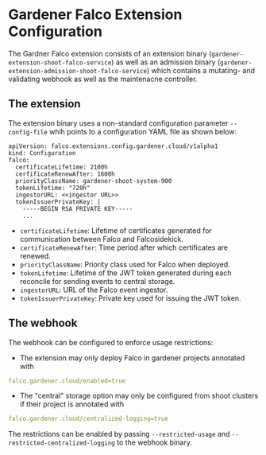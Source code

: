 # Gardener Falco Extension Configuration

The Gardner Falco extension consists of an extension binary
(`gardener-extension-shoot-falco-service`) as well as an admission binary
(`gardener-extension-admission-shoot-falco-service`) which contains a
mutating- and validating webhook as well as the maintenacne controller.

## The extension

The extension binary uses a non-standard configuration parameter
`--config-file` whih points to a configuration YAML file as shown below:

```
apiVersion: falco.extensions.config.gardener.cloud/v1alpha1 
kind: Configuration 
falco: 
  certificateLifetime: 2100h
  cerfificateRenewAfter: 1600h
  priorityClassName: gardener-shoot-system-900
  tokenLifetime: "720h"
  ingestorURL: <<ingestor URL>>
  tokenIssuerPrivateKey: |
    -----BEGIN RSA PRIVATE KEY-----
    ...
```

* `certificateLifetime`: Lifetime of certificates generated for communication between Falco and Falcosidekick.
* `certificateRenewAfter`: Time period after which certificates are renewed.
* `priorityClassName`: Priority class used for Falco when deployed.
* `tokenLifetime`: Lifetime of the JWT token generated during each reconcile for sending events to central storage.
* `ingestorURL`: URL of the Falco event ingestor.
* `tokenIssuerPrivateKey`: Private key used for issuing the JWT token.

## The webhook

The webhook can be configured to enforce usage restrictions:

- The extension may only deploy Falco in gardener projects annotated with

```yaml
falco.gardener.cloud/enabled=true
```

- The "central" storage option may only be configured from shoot clusters if 
their project is annotated with 

```yaml
falco.gardener.cloud/centralized-logging=true
```

The restrictions can be enabled by passing `--restricted-usage` and
`--restricted-centralized-logging` to the webhook binary.
